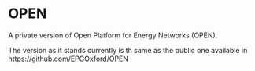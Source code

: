 # OPEN

A private version of Open Platform for Energy Networks (OPEN).

The version as it stands currently is th same as the public one available in https://github.com/EPGOxford/OPEN

